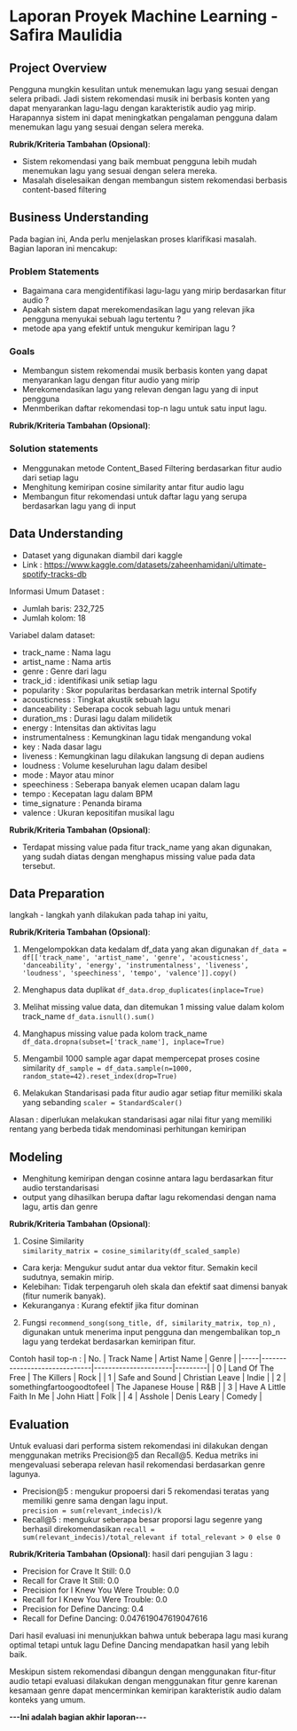 # Laporan Proyek Machine Learning - Safira Maulidia

## Project Overview

Pengguna mungkin kesulitan untuk menemukan lagu yang sesuai dengan selera pribadi. Jadi sistem rekomendasi musik ini berbasis konten yang dapat menyarankan lagu-lagu dengan karakteristik audio yag mirip. Harapannya sistem ini dapat meningkatkan pengalaman pengguna dalam menemukan lagu yang sesuai dengan selera mereka.


**Rubrik/Kriteria Tambahan (Opsional)**:
- Sistem rekomendasi yang baik membuat pengguna lebih mudah menemukan lagu yang sesuai dengan selera mereka.
- Masalah diselesaikan dengan membangun sistem rekomendasi berbasis content-based filtering 

## Business Understanding

Pada bagian ini, Anda perlu menjelaskan proses klarifikasi masalah.  
Bagian laporan ini mencakup:

### Problem Statements

- Bagaimana cara mengidentifikasi lagu-lagu yang mirip berdasarkan fitur audio ?
- Apakah sistem dapat merekomendasikan lagu yang relevan jika pengguna menyukai sebuah lagu tertentu ?
- metode apa yang efektif untuk mengukur kemiripan lagu ?

### Goals

- Membangun sistem rekomendai musik berbasis konten yang dapat menyarankan lagu dengan fitur audio yang mirip
- Merekomendasikan lagu yang relevan dengan lagu yang di input pengguna
- Menmberikan daftar rekomendasi top-n lagu untuk satu input lagu. 


**Rubrik/Kriteria Tambahan (Opsional)**:
### Solution statements
- Menggunakan metode Content_Based Filtering berdasarkan fitur audio dari setiap lagu 
- Menghitung kemiripan cosine similarity antar fitur audio lagu 
- Membangun fitur rekomendasi untuk daftar lagu yang serupa berdasarkan lagu yang di input


## Data Understanding
- Dataset yang digunakan diambil dari kaggle 
- Link : https://www.kaggle.com/datasets/zaheenhamidani/ultimate-spotify-tracks-db


Informasi Umum Dataset :
- Jumlah baris: 232,725 
- Jumlah kolom: 18


Variabel dalam dataset:

- track_name : Nama lagu
- artist_name : Nama artis
- genre : Genre dari lagu
- track_id  : identifikasi unik setiap lagu
- popularity : Skor popularitas berdasarkan metrik internal Spotify
- acousticness : Tingkat akustik sebuah lagu 
- danceability : Seberapa cocok sebuah lagu untuk menari 
- duration_ms : Durasi lagu dalam milidetik
- energy : Intensitas dan aktivitas lagu 
- instrumentalness : Kemungkinan lagu tidak mengandung vokal 
- key : Nada dasar lagu 
- liveness : Kemungkinan lagu dilakukan langsung di depan audiens 
- loudness : Volume keseluruhan lagu dalam desibel 
- mode : Mayor atau minor 
- speechiness : Seberapa banyak elemen ucapan dalam lagu 
- tempo : Kecepatan lagu dalam BPM
- time_signature : Penanda birama 
- valence : Ukuran kepositifan musikal lagu 



**Rubrik/Kriteria Tambahan (Opsional)**:
- Terdapat missing value pada fitur track_name yang akan digunakan, yang sudah diatas dengan menghapus missing value pada data tersebut.

## Data Preparation
langkah - langkah yanh dilakukan pada tahap ini yaitu, 


**Rubrik/Kriteria Tambahan (Opsional)**: 
1. Mengelompokkan data kedalam df_data yang akan digunakan 
`df_data = df[['track_name', 'artist_name', 'genre', 'acousticness', 'danceability', 'energy', 'instrumentalness', 'liveness', 'loudness', 'speechiness', 'tempo', 'valence']].copy()`

2. Menghapus data duplikat
`df_data.drop_duplicates(inplace=True)`

3. Melihat missing value data, dan ditemukan 1 missing value dalam kolom track_name
`df_data.isnull().sum()`

4. Manghapus missing value pada kolom track_name
`df_data.dropna(subset=['track_name'], inplace=True)`

5. Mengambil 1000 sample agar dapat mempercepat proses cosine similarity 
`df_sample = df_data.sample(n=1000, random_state=42).reset_index(drop=True)`

6. Melakukan Standarisasi pada fitur audio agar setiap fitur memiliki skala yang sebanding 
`scaler = StandardScaler()`



Alasan : diperlukan melakukan standarisasi agar nilai fitur yang memiliki rentang yang berbeda tidak mendominasi perhitungan kemiripan

## Modeling
- Menghitung kemiripan dengan cosinne antara lagu berdasarkan fitur audio terstandarisasi 
- output yang dihasilkan berupa daftar lagu rekomendasi dengan nama lagu, artis dan genre

**Rubrik/Kriteria Tambahan (Opsional)**: 
1. Cosine Similarity   
`similarity_matrix = cosine_similarity(df_scaled_sample)`
- Cara kerja: Mengukur sudut antar dua vektor fitur. Semakin kecil sudutnya, semakin mirip.
- Kelebihan: Tidak terpengaruh oleh skala dan efektif saat dimensi banyak (fitur numerik banyak).
- Kekuranganya : Kurang efektif jika fitur dominan

2. Fungsi `recommend_song(song_title, df, similarity_matrix, top_n)` , digunakan untuk menerima input pengguna dan mengembalikan top_n lagu yang terdekat berdasarkan kemiripan fitur. 

Contoh hasil top-n :
| No. | Track Name                   | Artist Name         | Genre   |
|-----|------------------------------|----------------------|---------|
| 0   | Land Of The Free             | The Killers          | Rock    |
| 1   | Safe and Sound               | Christian Leave      | Indie   |
| 2   | somethingfartoogoodtofeel    | The Japanese House   | R&B     |
| 3   | Have A Little Faith In Me    | John Hiatt           | Folk    |
| 4   | Asshole                      | Denis Leary          | Comedy  |



## Evaluation
Untuk evaluasi dari performa sistem rekomendasi ini dilakukan dengan menggunakan metriks Precision@5 dan Recall@5. Kedua metriks ini mengevaluasi seberapa relevan hasil rekomendasi berdasarkan genre lagunya. 

- Precision@5 : mengukur propoersi dari 5 rekomendasi teratas yang memiliki genre sama dengan lagu input.    
`precision = sum(relevant_indecis)/k`
- Recall@5 : mengukur seberapa besar proporsi lagu segenre yang berhasil direkomendasikan 
`recall = sum(relevant_indecis)/total_relevant if total_relevant > 0 else 0`

**Rubrik/Kriteria Tambahan (Opsional)**: 
hasil dari pengujian 3 lagu :

- Precision for Crave It Still: 0.0
- Recall for Crave It Still: 0.0
- Precision for I Knew You Were Trouble: 0.0
- Recall for I Knew You Were Trouble: 0.0
- Precision for Define Dancing: 0.4
- Recall for Define Dancing: 0.047619047619047616

Dari hasil evaluasi ini menunjukkan bahwa untuk beberapa lagu masi kurang optimal tetapi untuk lagu Define Dancing mendapatkan hasil yang lebih baik. 

Meskipun sistem rekomendasi dibangun dengan menggunakan fitur-fitur audio tetapi evaluasi dilakukan dengan menggunakan fitur genre karenan kesamaan genre dapat mencerminkan kemiripan karakteristik audio dalam konteks yang umum. 

**---Ini adalah bagian akhir laporan---**


